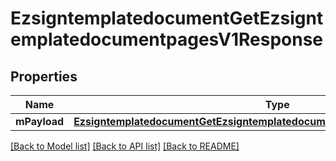 # EzsigntemplatedocumentGetEzsigntemplatedocumentpagesV1Response

## Properties
Name | Type | Description | Notes
------------ | ------------- | ------------- | -------------
**mPayload** | [**EzsigntemplatedocumentGetEzsigntemplatedocumentpagesV1ResponseMPayload**](EzsigntemplatedocumentGetEzsigntemplatedocumentpagesV1ResponseMPayload.md) |  | 

[[Back to Model list]](../README.md#documentation-for-models) [[Back to API list]](../README.md#documentation-for-api-endpoints) [[Back to README]](../README.md)


